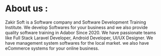# About us :

Zakir Soft is a Software company and Software Development Training Institute. We develop Softwares for your business and we also provide quality software training in Adabor Since 2020. We have passionate teams like Full Stack Laravel Developer, Android Developer, UI/UX Designer. We have management system softwares for the local market. we also have eCommerce systems for your online business.
